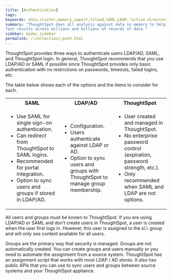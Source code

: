 ```yaml
---
title: [Authentication]
tags:
keywords: data,cluster,memory,import,tsload,SAML,LDAP,"active directory"
summary: "ThoughtSpot does all analysis against data in memory to help achieve
fast results across millions and billions of records of data."
sidebar: mydoc_sidebar
permalink: /:collection/:path.html
---
```

ThoughtSpot provides three ways to authenticate users  LDAP/AD, SAML, and
ThoughtSpot login. In general, ThoughtSpot recommends that you use LDAP/AD or
SAML if possible since ThoughtSpot provides only basic authentication with no
restrictions on passwords, timeouts, failed logins, etc.


The table below shows each of the options and the items to consider for each.


<table>
  <tr>
    <th>SAML</th>
    <th>LDAP/AD</th>
    <th>ThoughtSpot</th>
  </tr>
  <tr>
    <td>
    <ul>
    <li>Use SAML for single sign-on authentication.</li>
    <li>Can redirect from ThoughtSpot to SAML logins.</li>
    <li>Recommended for portal integration.</li>
    <li>Option to sync users and groups if stored in LDAP/AD.</li>
    </ul>
    </td>
    <td>
    <ul>
    <li>Configuration.</li>
    <li>Users authenticate against LDAP or AD.</li>
    <li>Option to sync users and groups with ThoughtSpot to manage group membership.</li>
    </ul>
    </td>
    <td>
    <ul>
    <li>User created and managed in ThoughtSpot.</li>
    <li>No enterprise password control (expiration, password strength, etc.).</li>
    <li>Only recommended when SAML and LDAP are not options.</li>
    </ul>
    </td>
  </tr>
</table>

All users and groups must be known to ThoughtSpot. If you are using LDAP/AD or
SAML and don’t create users in ThoughtSpot, a user is created when the user
first logs in. However, this user is assigned to the `All` group and will only
see content available for all users.

Groups are the primary way that security is managed. Groups are not
automatically created. You can create groups and users manually or you need to
automate the assignment from a source system. ThoughtSpot has an assignment
script that works with most LDAP / AD stores. It also has public APIs that you
can use to sync users and groups between source systems and your ThoughtSpot
appliance.
